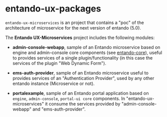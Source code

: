# entando-ux-packages

```entando-ux-microservices``` is an project that contains a "poc" of the architecture of microservice for the next version of entando (5.0). 

The **Entando UX-Microservices** project includes the following modules:

* **admin-console-webapp**, sample of an Entando microservice based on engine and admin-console core components 
(see [entando-core](https://github.com/entando/entando-core)), useful to provides services of a single plugin/functionality (in this case the services of the plugin "Web Dynamic Form").

* **ems-auth-provider**, sample of an Entando microservice useful to provides services of an "Authentication Provider", used by any other entando instance (Microservice or not).

* **portalexample**, sample of an Entando portal application based on ```engine```, ```admin-console```, ```portal-ui core``` components. In "entando-ux-microservices" it consume the services provided by "admin-console-webapp" and "ems-auth-provider".
